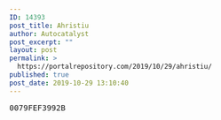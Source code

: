 ```yaml
---
ID: 14393
post_title: Ahristiu
author: Autocatalyst
post_excerpt: ""
layout: post
permalink: >
  https://portalrepository.com/2019/10/29/ahristiu/
published: true
post_date: 2019-10-29 13:10:40
---
```

<pre>0079FEF3992B</pre>